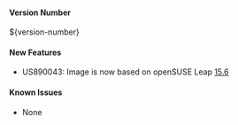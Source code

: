 #### Version Number
${version-number}

#### New Features
- US890043: Image is now based on openSUSE Leap [15.6](https://get.opensuse.org/leap/15.6/)

#### Known Issues
- None
